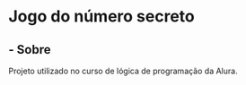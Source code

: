 <h1>Jogo do número secreto</h1>
<h2>- Sobre</h2>
<p>Projeto utilizado no curso de lógica de programação da Alura.</p>
